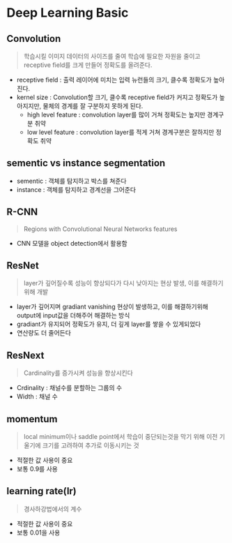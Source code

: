 # Deep Learning Basic

## Convolution
> 학습시킬 이미지 데이터의 사이즈를 줄여 학습에 필요한 자원을 줄이고 receptive field를 크게 만들어 정확도를 올려준다.
- receptive field : 출력 레이어에 미치는 입력 뉴런들의 크기, 클수록 정확도가 높아진다.
- kernel size : Convolution할 크기, 클수록 receptive field가 커지고 정확도가 높아지지만, 물체의 경계를 잘 구분하지 못하게 된다.
    - high level feature : convolution layer를 많이 거쳐 정확도는 높지만 경계구분 취약
    - low level feature : convolution layer를 적게 거쳐 경계구분은 잘하지만 정확도 취약

## sementic vs instance segmentation

- sementic : 객체를 탐지하고 박스를 쳐준다
- instance : 객체를 탐지하고 경계선을 그어준다

## R-CNN
>Regions with Convolutional Neural Networks features

- CNN 모델을 object detection에서 활용함

## ResNet
> layer가 깊어질수록 성능이 향상되다가 다시 낮아지는 현상 발생, 이를 해결하기 위해 개발
- layer가 깊어지며 gradiant vanishing 현상이 발생하고, 이를 해결하기위해 output에 input값을 더해주어 해결하는 방식
- gradiant가 유지되어 정확도가 유지, 더 깊게 layer를 쌓을 수 있게되었다
- 연산량도 더 줄어든다

## ResNext
>Cardinality를 증가시켜 성능을 향상시킨다
- Crdinality : 채널수를 분할하는 그룹의 수
- Width : 채널 수

## momentum
> local minimum이나 saddle point에서 학습이 중단되는것을 막기 위해 이전 기울기에 크기를 고려하여 추가로 이동시키는 것
- 적절한 값 사용이 중요
- 보통 0.9를 사용

## learning rate(lr)
> 경사하강법에서의 계수
- 적절한 값 사용이 중요
- 보통 0.01을 사용